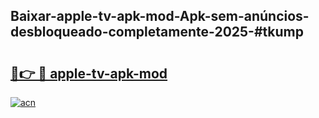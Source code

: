 ## Baixar-apple-tv-apk-mod-Apk-sem-anúncios-desbloqueado-completamente-2025-#tkump

# <h2><a href="https://ainizakaria.my?title=apple-tv-apk-mod&ref=20M">🔗👉 🔴 apple-tv-apk-mod</a></h2>

[![acn](https://github.com/user-attachments/assets/0f9c940e-d8b0-45ae-aac7-cd30a18b3e1c)](https://ainizakaria.my?title=apple-tv-apk-mod&ref=20M)

